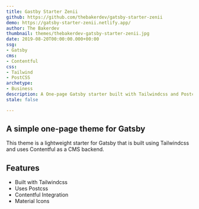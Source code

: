 ```yaml
---
title: Gastby Starter Zenii
github: https://github.com/thebakerdev/gatsby-starter-zenii
demo: https://gatsby-starter-zenii.netlify.app/
author: The Bakerdev
thumbnail: themes/thebakerdev-gatsby-starter-zenii.jpg
date: 2019-08-20T00:00:00.000+00:00
ssg:
- Gatsby
cms:
- Contentful
css:
- Tailwind
- PostCSS
archetype:
- Business
description: A One-page Gatsby starter built with Tailwindcss and Postcss.
stale: false

---
```

## A simple one-page theme for Gatsby

This theme is a lightweight starter for Gatsby that is built using Tailwindcss and uses Contentful as a CMS backend.

## Features

* Built with Tailwindcss
* Uses Postcss
* Contentful Integration
* Material Icons